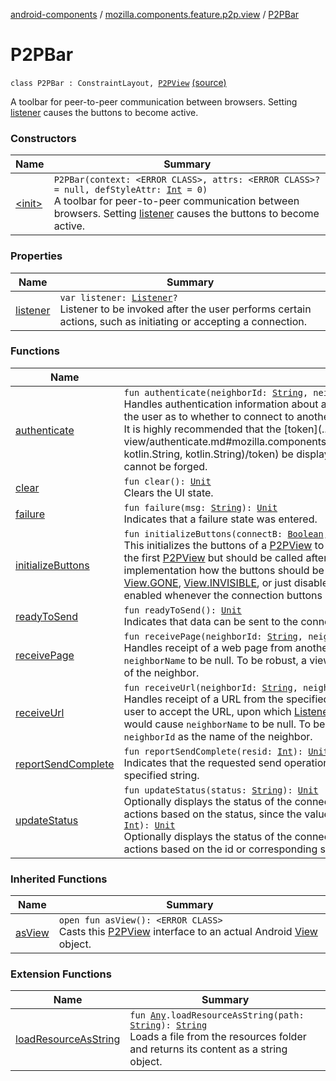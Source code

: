 [android-components](../../index.md) / [mozilla.components.feature.p2p.view](../index.md) / [P2PBar](./index.md)

# P2PBar

`class P2PBar : ConstraintLayout, `[`P2PView`](../-p2-p-view/index.md) [(source)](https://github.com/mozilla-mobile/android-components/blob/master/components/feature/p2p/src/main/java/mozilla/components/feature/p2p/view/P2PBar.kt#L24)

A toolbar for peer-to-peer communication between browsers. Setting [listener](listener.md) causes the
buttons to become active.

### Constructors

| Name | Summary |
|---|---|
| [&lt;init&gt;](-init-.md) | `P2PBar(context: <ERROR CLASS>, attrs: <ERROR CLASS>? = null, defStyleAttr: `[`Int`](https://kotlinlang.org/api/latest/jvm/stdlib/kotlin/-int/index.html)` = 0)`<br>A toolbar for peer-to-peer communication between browsers. Setting [listener](listener.md) causes the buttons to become active. |

### Properties

| Name | Summary |
|---|---|
| [listener](listener.md) | `var listener: `[`Listener`](../-p2-p-view/-listener/index.md)`?`<br>Listener to be invoked after the user performs certain actions, such as initiating or accepting a connection. |

### Functions

| Name | Summary |
|---|---|
| [authenticate](authenticate.md) | `fun authenticate(neighborId: `[`String`](https://kotlinlang.org/api/latest/jvm/stdlib/kotlin/-string/index.html)`, neighborName: `[`String`](https://kotlinlang.org/api/latest/jvm/stdlib/kotlin/-string/index.html)`, token: `[`String`](https://kotlinlang.org/api/latest/jvm/stdlib/kotlin/-string/index.html)`): `[`Unit`](https://kotlinlang.org/api/latest/jvm/stdlib/kotlin/-unit/index.html)<br>Handles authentication information about a connection. It is recommended that the view prompt the user as to whether to connect to another device having the specified connection information. It is highly recommended that the [token](../-p2-p-view/authenticate.md#mozilla.components.feature.p2p.view.P2PView$authenticate(kotlin.String, kotlin.String, kotlin.String)/token) be displayed, since it uniquely identifies the connection and cannot be forged. |
| [clear](clear.md) | `fun clear(): `[`Unit`](https://kotlinlang.org/api/latest/jvm/stdlib/kotlin/-unit/index.html)<br>Clears the UI state. |
| [failure](failure.md) | `fun failure(msg: `[`String`](https://kotlinlang.org/api/latest/jvm/stdlib/kotlin/-string/index.html)`): `[`Unit`](https://kotlinlang.org/api/latest/jvm/stdlib/kotlin/-unit/index.html)<br>Indicates that a failure state was entered. |
| [initializeButtons](initialize-buttons.md) | `fun initializeButtons(connectB: `[`Boolean`](https://kotlinlang.org/api/latest/jvm/stdlib/kotlin/-boolean/index.html)`, sendB: `[`Boolean`](https://kotlinlang.org/api/latest/jvm/stdlib/kotlin/-boolean/index.html)`): `[`Unit`](https://kotlinlang.org/api/latest/jvm/stdlib/kotlin/-unit/index.html)<br>This initializes the buttons of a [P2PView](../-p2-p-view/index.md) to restore the past button state. It need not be called on the first [P2PView](../-p2-p-view/index.md) but should be called after one is destroyed and another inflated. It is up to the implementation how the buttons should be presented (such as whether they should be [View.GONE](#), [View.INVISIBLE](#), or just disabled when not being presented. The reset button is enabled whenever the connection buttons are not. |
| [readyToSend](ready-to-send.md) | `fun readyToSend(): `[`Unit`](https://kotlinlang.org/api/latest/jvm/stdlib/kotlin/-unit/index.html)<br>Indicates that data can be sent to the connected device. |
| [receivePage](receive-page.md) | `fun receivePage(neighborId: `[`String`](https://kotlinlang.org/api/latest/jvm/stdlib/kotlin/-string/index.html)`, neighborName: `[`String`](https://kotlinlang.org/api/latest/jvm/stdlib/kotlin/-string/index.html)`?, page: `[`String`](https://kotlinlang.org/api/latest/jvm/stdlib/kotlin/-string/index.html)`): `[`Unit`](https://kotlinlang.org/api/latest/jvm/stdlib/kotlin/-unit/index.html)<br>Handles receipt of a web page from another device. Only an internal error would cause `neighborName` to be null. To be robust, a view should use `neighborName ?: neighborId` as the name of the neighbor. |
| [receiveUrl](receive-url.md) | `fun receiveUrl(neighborId: `[`String`](https://kotlinlang.org/api/latest/jvm/stdlib/kotlin/-string/index.html)`, neighborName: `[`String`](https://kotlinlang.org/api/latest/jvm/stdlib/kotlin/-string/index.html)`?, url: `[`String`](https://kotlinlang.org/api/latest/jvm/stdlib/kotlin/-string/index.html)`): `[`Unit`](https://kotlinlang.org/api/latest/jvm/stdlib/kotlin/-unit/index.html)<br>Handles receipt of a URL from the specified neighbor. For example, the view could prompt the user to accept the URL, upon which [Listener.onSetUrl](../-p2-p-view/-listener/on-set-url.md) would be called. Only an internal error would cause `neighborName` to be null. To be robust, a view should use `neighborName ?: neighborId` as the name of the neighbor. |
| [reportSendComplete](report-send-complete.md) | `fun reportSendComplete(resid: `[`Int`](https://kotlinlang.org/api/latest/jvm/stdlib/kotlin/-int/index.html)`): `[`Unit`](https://kotlinlang.org/api/latest/jvm/stdlib/kotlin/-unit/index.html)<br>Indicates that the requested send operation is complete. The view may optionally display the specified string. |
| [updateStatus](update-status.md) | `fun updateStatus(status: `[`String`](https://kotlinlang.org/api/latest/jvm/stdlib/kotlin/-string/index.html)`): `[`Unit`](https://kotlinlang.org/api/latest/jvm/stdlib/kotlin/-unit/index.html)<br>Optionally displays the status of the connection. The implementation should not take other actions based on the status, since the values of the strings could change.`fun updateStatus(id: `[`Int`](https://kotlinlang.org/api/latest/jvm/stdlib/kotlin/-int/index.html)`): `[`Unit`](https://kotlinlang.org/api/latest/jvm/stdlib/kotlin/-unit/index.html)<br>Optionally displays the status of the connection. The implementation should not take other actions based on the id or corresponding string, since the values could change. |

### Inherited Functions

| Name | Summary |
|---|---|
| [asView](../-p2-p-view/as-view.md) | `open fun asView(): <ERROR CLASS>`<br>Casts this [P2PView](../-p2-p-view/index.md) interface to an actual Android [View](#) object. |

### Extension Functions

| Name | Summary |
|---|---|
| [loadResourceAsString](../../mozilla.components.support.test.file/kotlin.-any/load-resource-as-string.md) | `fun `[`Any`](https://kotlinlang.org/api/latest/jvm/stdlib/kotlin/-any/index.html)`.loadResourceAsString(path: `[`String`](https://kotlinlang.org/api/latest/jvm/stdlib/kotlin/-string/index.html)`): `[`String`](https://kotlinlang.org/api/latest/jvm/stdlib/kotlin/-string/index.html)<br>Loads a file from the resources folder and returns its content as a string object. |
